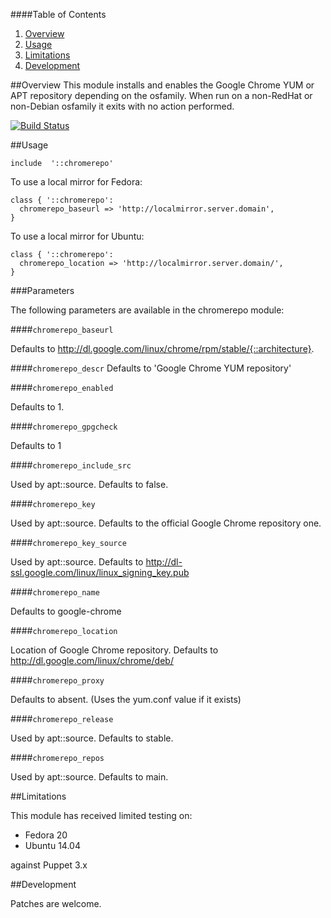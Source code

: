 ####Table of Contents

1. [Overview](#overview)
2. [Usage](#usage)
3. [Limitations](#limitations)
4. [Development](#development)

##Overview
This module installs and enables the Google Chrome YUM or APT repository
depending on the osfamily. When run on a non-RedHat or non-Debian osfamily
it exits with no action performed.

[![Build
Status](https://secure.travis-ci.org/juniorsysadmin/puppet-chromerepo.png)](http://travis-ci.org/juniorsysadmin/puppet-chromerepo)

##Usage

```puppet
include  '::chromerepo'
```

To use a local mirror for Fedora:

```puppet
class { '::chromerepo':
  chromerepo_baseurl => 'http://localmirror.server.domain',
}
```

To use a local mirror for Ubuntu:

```puppet
class { '::chromerepo':
  chromerepo_location => 'http://localmirror.server.domain/',
}
```

###Parameters

The following parameters are available in the chromerepo module:

####`chromerepo_baseurl`

Defaults to http://dl.google.com/linux/chrome/rpm/stable/{::architecture}.

####`chromerepo_descr`
Defaults to 'Google Chrome YUM repository'

####`chromerepo_enabled`

Defaults to 1.

####`chromerepo_gpgcheck`

Defaults to 1

####`chromerepo_include_src`

Used by apt::source. Defaults to false.

####`chromerepo_key`

Used by apt::source. Defaults to the official Google Chrome repository one.

####`chromerepo_key_source`

Used by apt::source. Defaults to http://dl-ssl.google.com/linux/linux_signing_key.pub

####`chromerepo_name`

Defaults to google-chrome

####`chromerepo_location`

Location of Google Chrome repository. Defaults to
http://dl.google.com/linux/chrome/deb/

####`chromerepo_proxy`

Defaults to absent.  (Uses the yum.conf value if it exists)

####`chromerepo_release`

Used by apt::source. Defaults to stable.

####`chromerepo_repos`

Used by apt::source. Defaults to main.

##Limitations

This module has received limited testing on:

* Fedora 20
* Ubuntu 14.04

against Puppet 3.x

##Development

Patches are welcome.

